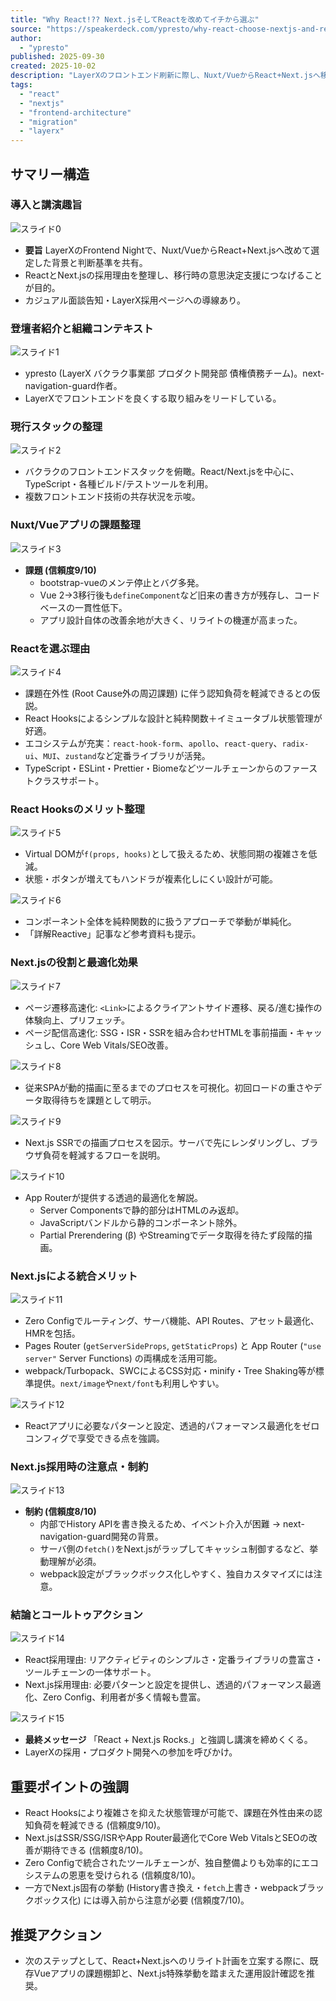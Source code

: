 ```yaml
---
title: "Why React!?? Next.jsそしてReactを改めてイチから選ぶ"
source: "https://speakerdeck.com/ypresto/why-react-choose-nextjs-and-react-scratch"
author:
  - "ypresto"
published: 2025-09-30
created: 2025-10-02
description: "LayerXのフロントエンド刷新に際し、Nuxt/VueからReact+Next.jsへ移行する判断軸を整理したFrontend Night講演デッキの概要。"
tags:
  - "react"
  - "nextjs"
  - "frontend-architecture"
  - "migration"
  - "layerx"
---
```


## サマリー構造

### 導入と講演趣旨

![スライド0](https://files.speakerdeck.com/presentations/1b5910f6e7c84a839f16712687f9781c/slide_0.jpg)

- **要旨** LayerXのFrontend Nightで、Nuxt/VueからReact+Next.jsへ改めて選定した背景と判断基準を共有。
- ReactとNext.jsの採用理由を整理し、移行時の意思決定支援につなげることが目的。
- カジュアル面談告知・LayerX採用ページへの導線あり。

### 登壇者紹介と組織コンテキスト

![スライド1](https://files.speakerdeck.com/presentations/1b5910f6e7c84a839f16712687f9781c/slide_1.jpg)

- ypresto (LayerX バクラク事業部 プロダクト開発部 債権債務チーム)。next-navigation-guard作者。
- LayerXでフロントエンドを良くする取り組みをリードしている。

### 現行スタックの整理

![スライド2](https://files.speakerdeck.com/presentations/1b5910f6e7c84a839f16712687f9781c/slide_2.jpg)

- バクラクのフロントエンドスタックを俯瞰。React/Next.jsを中心に、TypeScript・各種ビルド/テストツールを利用。
- 複数フロントエンド技術の共存状況を示唆。

### Nuxt/Vueアプリの課題整理

![スライド3](https://files.speakerdeck.com/presentations/1b5910f6e7c84a839f16712687f9781c/slide_3.jpg)

- **課題 (信頼度9/10)**
  - bootstrap-vueのメンテ停止とバグ多発。
  - Vue 2→3移行後も`defineComponent`など旧来の書き方が残存し、コードベースの一貫性低下。
  - アプリ設計自体の改善余地が大きく、リライトの機運が高まった。

### Reactを選ぶ理由

![スライド4](https://files.speakerdeck.com/presentations/1b5910f6e7c84a839f16712687f9781c/slide_4.jpg)

- 課題在外性 (Root Cause外の周辺課題) に伴う認知負荷を軽減できるとの仮説。
- React Hooksによるシンプルな設計と純粋関数＋イミュータブル状態管理が好適。
- エコシステムが充実：`react-hook-form`、`apollo`、`react-query`、`radix-ui`、`MUI`、`zustand`など定番ライブラリが活発。
- TypeScript・ESLint・Prettier・Biomeなどツールチェーンからのファーストクラスサポート。

### React Hooksのメリット整理

![スライド5](https://files.speakerdeck.com/presentations/1b5910f6e7c84a839f16712687f9781c/slide_5.jpg)

- Virtual DOMが`f(props, hooks)`として扱えるため、状態同期の複雑さを低減。
- 状態・ボタンが増えてもハンドラが複素化しにくい設計が可能。

![スライド6](https://files.speakerdeck.com/presentations/1b5910f6e7c84a839f16712687f9781c/slide_6.jpg)

- コンポーネント全体を純粋関数的に扱うアプローチで挙動が単純化。
- 「詳解Reactive」記事など参考資料も提示。

### Next.jsの役割と最適化効果

![スライド7](https://files.speakerdeck.com/presentations/1b5910f6e7c84a839f16712687f9781c/slide_7.jpg)

- ページ遷移高速化: `<Link>`によるクライアントサイド遷移、戻る/進む操作の体験向上、プリフェッチ。
- ページ配信高速化: SSG・ISR・SSRを組み合わせHTMLを事前描画・キャッシュし、Core Web Vitals/SEO改善。

![スライド8](https://files.speakerdeck.com/presentations/1b5910f6e7c84a839f16712687f9781c/slide_8.jpg)

- 従来SPAが動的描画に至るまでのプロセスを可視化。初回ロードの重さやデータ取得待ちを課題として明示。

![スライド9](https://files.speakerdeck.com/presentations/1b5910f6e7c84a839f16712687f9781c/slide_9.jpg)

- Next.js SSRでの描画プロセスを図示。サーバで先にレンダリングし、ブラウザ負荷を軽減するフローを説明。

![スライド10](https://files.speakerdeck.com/presentations/1b5910f6e7c84a839f16712687f9781c/slide_10.jpg)

- App Routerが提供する透過的最適化を解説。
  - Server Componentsで静的部分はHTMLのみ返却。
  - JavaScriptバンドルから静的コンポーネント除外。
  - Partial Prerendering (β) やStreamingでデータ取得を待たず段階的描画。

### Next.jsによる統合メリット

![スライド11](https://files.speakerdeck.com/presentations/1b5910f6e7c84a839f16712687f9781c/slide_11.jpg)

- Zero Configでルーティング、サーバ機能、API Routes、アセット最適化、HMRを包括。
- Pages Router (`getServerSideProps`, `getStaticProps`) と App Router (`"use server"` Server Functions) の両構成を活用可能。
- webpack/Turbopack、SWCによるCSS対応・minify・Tree Shaking等が標準提供。`next/image`や`next/font`も利用しやすい。

![スライド12](https://files.speakerdeck.com/presentations/1b5910f6e7c84a839f16712687f9781c/slide_12.jpg)

- Reactアプリに必要なパターンと設定、透過的パフォーマンス最適化をゼロコンフィグで享受できる点を強調。

### Next.js採用時の注意点・制約

![スライド13](https://files.speakerdeck.com/presentations/1b5910f6e7c84a839f16712687f9781c/slide_13.jpg)

- **制約 (信頼度8/10)**
  - 内部でHistory APIを書き換えるため、イベント介入が困難 → next-navigation-guard開発の背景。
  - サーバ側の`fetch()`をNext.jsがラップしてキャッシュ制御するなど、挙動理解が必須。
  - webpack設定がブラックボックス化しやすく、独自カスタマイズには注意。

### 結論とコールトゥアクション

![スライド14](https://files.speakerdeck.com/presentations/1b5910f6e7c84a839f16712687f9781c/slide_14.jpg)

- React採用理由: リアクティビティのシンプルさ・定番ライブラリの豊富さ・ツールチェーンの一体サポート。
- Next.js採用理由: 必要パターンと設定を提供し、透過的パフォーマンス最適化、Zero Config、利用者が多く情報も豊富。

![スライド15](https://files.speakerdeck.com/presentations/1b5910f6e7c84a839f16712687f9781c/slide_15.jpg)

- **最終メッセージ** 「React + Next.js Rocks.」と強調し講演を締めくくる。
- LayerXの採用・プロダクト開発への参加を呼びかけ。

## 重要ポイントの強調

- React Hooksにより複雑さを抑えた状態管理が可能で、課題在外性由来の認知負荷を軽減できる (信頼度9/10)。
- Next.jsはSSR/SSG/ISRやApp Router最適化でCore Web VitalsとSEOの改善が期待できる (信頼度8/10)。
- Zero Configで統合されたツールチェーンが、独自整備よりも効率的にエコシステムの恩恵を受けられる (信頼度8/10)。
- 一方でNext.js固有の挙動 (History書き換え・`fetch`上書き・webpackブラックボックス化) には導入前から注意が必要 (信頼度7/10)。

## 推奨アクション

- 次のステップとして、React+Next.jsへのリライト計画を立案する際に、既存Vueアプリの課題棚卸と、Next.js特殊挙動を踏まえた運用設計確認を推奨。
